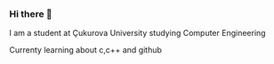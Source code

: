 ### Hi there 👋

I am a student at Çukurova University studying Computer Engineering

Currenty learning about c,c++ and github

